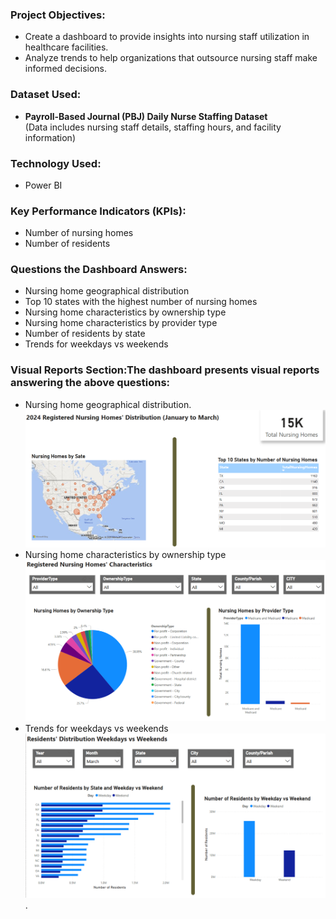 ### Project Objectives:
- Create a dashboard to provide insights into nursing staff utilization in healthcare facilities.
- Analyze trends to help organizations that outsource nursing staff make informed decisions.

### Dataset Used:
- **Payroll-Based Journal (PBJ) Daily Nurse Staffing Dataset**  
  (Data includes nursing staff details, staffing hours, and facility information)

### Technology Used:
- Power BI

### Key Performance Indicators (KPIs):
- Number of nursing homes
- Number of residents

### Questions the Dashboard Answers:
- Nursing home geographical distribution
- Top 10 states with the highest number of nursing homes
- Nursing home characteristics by ownership type
- Nursing home characteristics by provider type
- Number of residents by state
- Trends for weekdays vs weekends

### Visual Reports Section:The dashboard presents visual reports answering the above questions:
- Nursing home geographical distribution.
  ![Nursing Homes Distribution](https://github.com/SelamS0202/DataAnalysisDashboard/blob/main/2024NursingHomesDistribution.png)
- Nursing home characteristics by ownership type
  ![Nursing Homes Characterstics](https://github.com/SelamS0202/DataAnalysisDashboard/blob/main/NursingHomesCharacterstics.png)
- Trends for weekdays vs weekends
  ![Residents Distribution Weekday vs Weeekend](https://github.com/SelamS0202/DataAnalysisDashboard/blob/main/ResidentsDistribution-Weekday_vs_Weekends.png).



